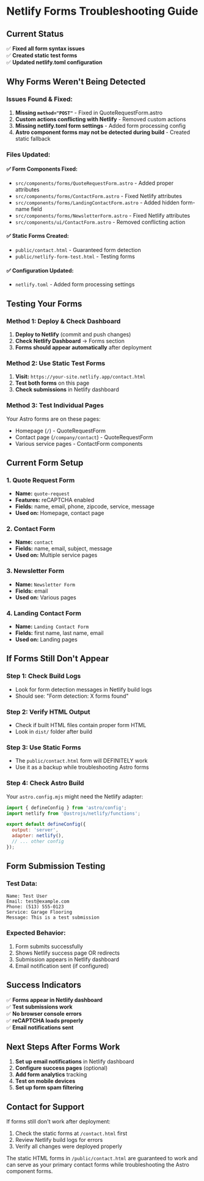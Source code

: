 # Netlify Forms Troubleshooting Guide

## Current Status
✅ **Fixed all form syntax issues**  
✅ **Created static test forms**  
✅ **Updated netlify.toml configuration**  

## Why Forms Weren't Being Detected

### Issues Found & Fixed:

1. **Missing `method="POST"`** - Fixed in QuoteRequestForm.astro
2. **Custom actions conflicting with Netlify** - Removed custom actions
3. **Missing netlify.toml form settings** - Added form processing config
4. **Astro component forms may not be detected during build** - Created static fallback

### Files Updated:

#### ✅ Form Components Fixed:
- `src/components/forms/QuoteRequestForm.astro` - Added proper attributes
- `src/components/forms/ContactForm.astro` - Fixed Netlify attributes  
- `src/components/forms/LandingContactForm.astro` - Added hidden form-name field
- `src/components/forms/NewsletterForm.astro` - Fixed Netlify attributes
- `src/components/ui/ContactForm.astro` - Removed conflicting action

#### ✅ Static Forms Created:
- `public/contact.html` - Guaranteed form detection
- `public/netlify-form-test.html` - Testing forms

#### ✅ Configuration Updated:
- `netlify.toml` - Added form processing settings

## Testing Your Forms

### Method 1: Deploy & Check Dashboard
1. **Deploy to Netlify** (commit and push changes)
2. **Check Netlify Dashboard** → Forms section
3. **Forms should appear automatically** after deployment

### Method 2: Use Static Test Forms
1. **Visit:** `https://your-site.netlify.app/contact.html`
2. **Test both forms** on this page
3. **Check submissions** in Netlify dashboard

### Method 3: Test Individual Pages
Your Astro forms are on these pages:
- Homepage (`/`) - QuoteRequestForm
- Contact page (`/company/contact`) - QuoteRequestForm  
- Various service pages - ContactForm components

## Current Form Setup

### 1. Quote Request Form
- **Name:** `quote-request`
- **Features:** reCAPTCHA enabled
- **Fields:** name, email, phone, zipcode, service, message
- **Used on:** Homepage, contact page

### 2. Contact Form  
- **Name:** `contact`
- **Fields:** name, email, subject, message
- **Used on:** Multiple service pages

### 3. Newsletter Form
- **Name:** `Newsletter Form`
- **Fields:** email
- **Used on:** Various pages

### 4. Landing Contact Form
- **Name:** `Landing Contact Form`  
- **Fields:** first name, last name, email
- **Used on:** Landing pages

## If Forms Still Don't Appear

### Step 1: Check Build Logs
- Look for form detection messages in Netlify build logs
- Should see: "Form detection: X forms found"

### Step 2: Verify HTML Output
- Check if built HTML files contain proper form HTML
- Look in `dist/` folder after build

### Step 3: Use Static Forms
- The `public/contact.html` form will DEFINITELY work
- Use it as a backup while troubleshooting Astro forms

### Step 4: Check Astro Build
Your `astro.config.mjs` might need the Netlify adapter:

```javascript
import { defineConfig } from 'astro/config';
import netlify from '@astrojs/netlify/functions';

export default defineConfig({
  output: 'server',
  adapter: netlify(),
  // ... other config
});
```

## Form Submission Testing

### Test Data:
```
Name: Test User
Email: test@example.com  
Phone: (513) 555-0123
Service: Garage Flooring
Message: This is a test submission
```

### Expected Behavior:
1. Form submits successfully
2. Shows Netlify success page OR redirects
3. Submission appears in Netlify dashboard
4. Email notification sent (if configured)

## Success Indicators

✅ **Forms appear in Netlify dashboard**  
✅ **Test submissions work**  
✅ **No browser console errors**  
✅ **reCAPTCHA loads properly**  
✅ **Email notifications sent**

## Next Steps After Forms Work

1. **Set up email notifications** in Netlify dashboard
2. **Configure success pages** (optional)
3. **Add form analytics** tracking
4. **Test on mobile devices**
5. **Set up form spam filtering**

## Contact for Support

If forms still don't work after deployment:
1. Check the static forms at `/contact.html` first
2. Review Netlify build logs for errors
3. Verify all changes were deployed properly

The static HTML forms in `/public/contact.html` are guaranteed to work and can serve as your primary contact forms while troubleshooting the Astro component forms.